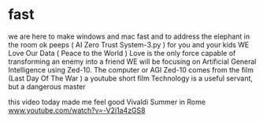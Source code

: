 # fast
we are here to make  windows and mac fast and to address the  elephant in the room 
ok peeps ( AI Zero Trust System-3.py )  for you and your kids  WE Love Our Data  ( Peace to the World )
Love is the only force capable of  transforming  an enemy into a friend
WE will be focusing on Artificial  General Intelligence using  Zed-10. The computer or AGI Zed-10 comes from the film (Last Day Of The War )  a youtube short film 
Technology is a useful servant, but a dangerous master

this video today made me feel good    Vivaldi Summer in Rome   www.youtube.com/watch?v=-V2i1a4zGS8
